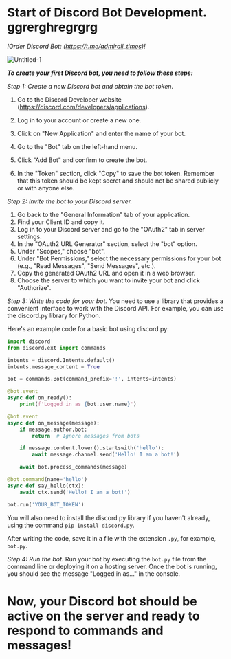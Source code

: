 # Start of Discord Bot Development. ggrerghregrgrg

_!Order Discord Bot: (https://t.me/admirall_times)!_   

![Untitled-1](https://github.com/AndreMuhamed/pogadon/assets/128980327/23b64a91-e2c1-47cf-aeae-144db6563c08)

***To create your first Discord bot, you need to follow these steps:*** 

*Step 1: Create a new Discord bot and obtain the bot token.*
1. Go to the Discord Developer website (https://discord.com/developers/applications).
2. Log in to your account or create a new one.
3. Click on "New Application" and enter the name of your bot.

4. Go to the "Bot" tab on the left-hand menu.
5. Click "Add Bot" and confirm to create the bot.
6. In the "Token" section, click "Copy" to save the bot token. Remember that this token should be kept secret and should not be shared publicly or with anyone else.

*Step 2: Invite the bot to your Discord server.*
1. Go back to the "General Information" tab of your application.
2. Find your Client ID and copy it.
3. Log in to your Discord server and go to the "OAuth2" tab in server settings.
4. In the "OAuth2 URL Generator" section, select the "bot" option.
5. Under "Scopes," choose "bot".
6. Under "Bot Permissions," select the necessary permissions for your bot (e.g., "Read Messages", "Send Messages", etc.).
7. Copy the generated OAuth2 URL and open it in a web browser.
8. Choose the server to which you want to invite your bot and click "Authorize".

*Step 3: Write the code for your bot.*
You need to use a library that provides a convenient interface to work with the Discord API. For example, you can use the discord.py library for Python.

Here's an example code for a basic bot using discord.py:

```python
import discord
from discord.ext import commands

intents = discord.Intents.default()
intents.message_content = True

bot = commands.Bot(command_prefix='!', intents=intents)

@bot.event
async def on_ready():
    print(f'Logged in as {bot.user.name}')

@bot.event
async def on_message(message):
    if message.author.bot:
        return  # Ignore messages from bots

    if message.content.lower().startswith('hello'):
        await message.channel.send('Hello! I am a bot!')

    await bot.process_commands(message)

@bot.command(name='hello')
async def say_hello(ctx):
    await ctx.send('Hello! I am a bot!')

bot.run('YOUR_BOT_TOKEN')
```

You will also need to install the discord.py library if you haven't already, using the command `pip install discord.py`.

After writing the code, save it in a file with the extension `.py`, for example, `bot.py`.

*Step 4: Run the bot.*
Run your bot by executing the `bot.py` file from the command line or deploying it on a hosting server. Once the bot is running, you should see the message "Logged in as..." in the console.

# Now, your Discord bot should be active on the server and ready to respond to commands and messages!
